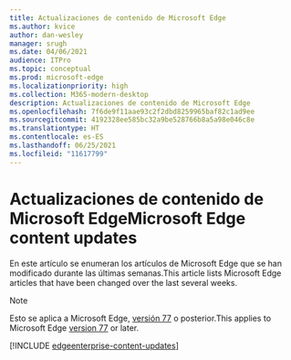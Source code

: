 ```yaml
---
title: Actualizaciones de contenido de Microsoft Edge
ms.author: kvice
author: dan-wesley
manager: srugh
ms.date: 04/06/2021
audience: ITPro
ms.topic: conceptual
ms.prod: microsoft-edge
ms.localizationpriority: high
ms.collection: M365-modern-desktop
description: Actualizaciones de contenido de Microsoft Edge
ms.openlocfilehash: 7f6de9f11aae93c2f2dbd8259965baf82c1ad9ee
ms.sourcegitcommit: 4192328ee585bc32a9be528766b8a5a98e046c8e
ms.translationtype: HT
ms.contentlocale: es-ES
ms.lasthandoff: 06/25/2021
ms.locfileid: "11617799"
---
```

# <a name="microsoft-edge-content-updates"></a><span data-ttu-id="7aa8b-103">Actualizaciones de contenido de Microsoft Edge</span><span class="sxs-lookup"><span data-stu-id="7aa8b-103">Microsoft Edge content updates</span></span>

<span data-ttu-id="7aa8b-104">En este artículo se enumeran los artículos de Microsoft Edge que se han modificado durante las últimas semanas.</span><span class="sxs-lookup"><span data-stu-id="7aa8b-104">This article lists Microsoft Edge articles that have been changed over the last several weeks.</span></span>

> [!NOTE]
> <span data-ttu-id="7aa8b-105">Esto se aplica a Microsoft Edge, [versión 77](https://support.microsoft.com/help/4027011/microsoft-edge-find-out-which-version-you-have?ocid=MicrosoftStore-EdgeVersion) o posterior.</span><span class="sxs-lookup"><span data-stu-id="7aa8b-105">This applies to Microsoft Edge [version 77](https://support.microsoft.com/help/4027011/microsoft-edge-find-out-which-version-you-have?ocid=MicrosoftStore-EdgeVersion) or later.</span></span>

[!INCLUDE [edgeenterprise-content-updates](./includes/edgeenterprise-content-updates.md)]
